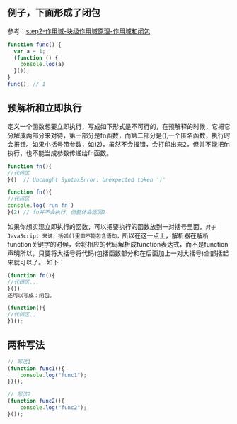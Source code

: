 ## 例子，下面形成了闭包
参考：[step2-作用域-块级作用域原理-作用域和闭包](../parsing-interpretation-compilation/step2-作用域-块级作用域原理)
```js
function func() {
  var a = 1;
  (function () {
    console.log(a)
  }());
}
func(); // 1
```

## 预解析和立即执行
定义一个函数想要立即执行，写成如下形式是不可行的，在预解释的时候，它把它分解成两部分来对待，第一部分是fn函数，而第二部分是(),一个匿名函数，执行时会报错。如果小括号带参数，如(2)，虽然不会报错，会打印出来2，但并不能把fn执行，也不能当成参数传递给fn函数。
```js
function fn(){
//代码区
}()  // Uncaught SyntaxError: Unexpected token ')'

function fn(){
//代码区
console.log('run fn')
}(2) // fn并不会执行，但整体会返回2
```

如果你想实现立即执行的函数，可以把要执行的函数放到一对括号里面，`对于JavaScript 来说，括弧()里面不能包含语句，`所以在这一点上，解析器在解析function关键字的时候，会将相应的代码解析成function表达式，而不是function声明所以，只要将大括号将代码(包括函数部分和在后面加上一对大括号)全部括起来就可以了。 如下：
```js
(function fn(){
//代码区...
}())
还可以写成：闭包。

(function(){
//代码区...
})();
```


## 两种写法
```js
// 写法1
(function func1(){
    console.log("func1");
})();

// 写法2
(function func2(){
    console.log("func2");
}()); 
```
